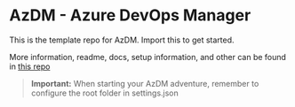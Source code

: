 # AzDM - Azure DevOps Manager

This is the template repo for AzDM. Import this to get started.

More information, readme, docs, setup information, and other can be found in [this repo](https://github.com/AZDOPS/AzDM)

> **Important:** When starting your AzDM adventure, remember to configure the root folder in settings.json
